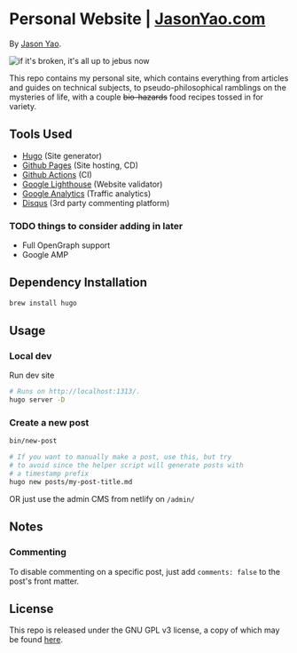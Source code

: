 # Personal Website | [JasonYao.com](https://www.jasonyao.com)
By [Jason Yao](https://github.com/JasonYao/).

![if it's broken, it's all up to jebus now](https://github.com/JasonYao/JasonYao.github.io/actions/workflows/main.yml/badge.svg?branch=source)

This repo contains my personal site, which contains everything from
articles and guides on technical subjects, to pseudo-philosophical
ramblings on the mysteries of life, with a couple ~~bio-hazards~~
food recipes tossed in for variety.

## Tools Used
- [Hugo](https://gohugo.io/) (Site generator)
- [Github Pages](https://pages.github.com/) (Site hosting, CD)
- [Github Actions](https://github.com/features/actions) (CI)
- [Google Lighthouse](#https://developers.google.com/web/tools/lighthouse/) (Website validator)
- [Google Analytics](https://analytics.google.com/) (Traffic analytics)
- [Disqus](https://disqus.com/) (3rd party commenting platform)

### TODO things to consider adding in later
- Full OpenGraph support
- Google AMP

## Dependency Installation
```sh
brew install hugo
```

## Usage
### Local dev
Run dev site
```sh
# Runs on http://localhost:1313/.
hugo server -D
```

### Create a new post
```sh
bin/new-post

# If you want to manually make a post, use this, but try
# to avoid since the helper script will generate posts with
# a timestamp prefix
hugo new posts/my-post-title.md
```

OR just use the admin CMS from netlify on `/admin/`

## Notes
### Commenting
To disable commenting on a specific post,
just add `comments: false` to the post's
front matter.

## License
This repo is released under the GNU GPL v3 license,
a copy of which may be found [here](LICENSE).
